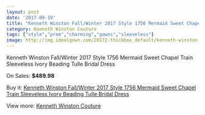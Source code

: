 ```yaml
---
layout: post
date: '2017-09-19'
title: "Kenneth Winston Fall/Winter 2017 Style 1756 Mermaid Sweet Chapel Train Sleeveless Ivory Beading Tulle Bridal Dress"
category: Kenneth Winston Couture
tags: ["style","prom","charming","gowns","sleeveless"]
image: http://img.idealgown.com/20172-thickbox_default/kenneth-winston-fall-winter-2017-style-1756-mermaid-sweet-chapel-train-sleeveless-ivory-beading-tulle-bridal-dress.jpg
---
```

Kenneth Winston Fall/Winter 2017 Style 1756 Mermaid Sweet Chapel Train Sleeveless Ivory Beading Tulle Bridal Dress

On Sales: **$489.98**
<a href="https://www.idealgown.com/en/kenneth-winston-couture/7740-kenneth-winston-fall-winter-2017-style-1756-mermaid-sweet-chapel-train-sleeveless-ivory-beading-tulle-bridal-dress.html"><amp-img layout="responsive" width="600" height="600" src="//img.idealgown.com/20172-thickbox_default/kenneth-winston-fall-winter-2017-style-1756-mermaid-sweet-chapel-train-sleeveless-ivory-beading-tulle-bridal-dress.jpg" alt="Kenneth Winston Fall/Winter 2017 Style 1756 Mermaid Sweet Chapel Train Sleeveless Ivory Beading Tulle Bridal Dress 0" /></a>
<a href="https://www.idealgown.com/en/kenneth-winston-couture/7740-kenneth-winston-fall-winter-2017-style-1756-mermaid-sweet-chapel-train-sleeveless-ivory-beading-tulle-bridal-dress.html"><amp-img layout="responsive" width="600" height="600" src="//img.idealgown.com/20179-thickbox_default/kenneth-winston-fall-winter-2017-style-1756-mermaid-sweet-chapel-train-sleeveless-ivory-beading-tulle-bridal-dress.jpg" alt="Kenneth Winston Fall/Winter 2017 Style 1756 Mermaid Sweet Chapel Train Sleeveless Ivory Beading Tulle Bridal Dress 1" /></a>
<a href="https://www.idealgown.com/en/kenneth-winston-couture/7740-kenneth-winston-fall-winter-2017-style-1756-mermaid-sweet-chapel-train-sleeveless-ivory-beading-tulle-bridal-dress.html"><amp-img layout="responsive" width="600" height="600" src="//img.idealgown.com/20178-thickbox_default/kenneth-winston-fall-winter-2017-style-1756-mermaid-sweet-chapel-train-sleeveless-ivory-beading-tulle-bridal-dress.jpg" alt="Kenneth Winston Fall/Winter 2017 Style 1756 Mermaid Sweet Chapel Train Sleeveless Ivory Beading Tulle Bridal Dress 2" /></a>
<a href="https://www.idealgown.com/en/kenneth-winston-couture/7740-kenneth-winston-fall-winter-2017-style-1756-mermaid-sweet-chapel-train-sleeveless-ivory-beading-tulle-bridal-dress.html"><amp-img layout="responsive" width="600" height="600" src="//img.idealgown.com/20177-thickbox_default/kenneth-winston-fall-winter-2017-style-1756-mermaid-sweet-chapel-train-sleeveless-ivory-beading-tulle-bridal-dress.jpg" alt="Kenneth Winston Fall/Winter 2017 Style 1756 Mermaid Sweet Chapel Train Sleeveless Ivory Beading Tulle Bridal Dress 3" /></a>
<a href="https://www.idealgown.com/en/kenneth-winston-couture/7740-kenneth-winston-fall-winter-2017-style-1756-mermaid-sweet-chapel-train-sleeveless-ivory-beading-tulle-bridal-dress.html"><amp-img layout="responsive" width="600" height="600" src="//img.idealgown.com/20176-thickbox_default/kenneth-winston-fall-winter-2017-style-1756-mermaid-sweet-chapel-train-sleeveless-ivory-beading-tulle-bridal-dress.jpg" alt="Kenneth Winston Fall/Winter 2017 Style 1756 Mermaid Sweet Chapel Train Sleeveless Ivory Beading Tulle Bridal Dress 4" /></a>
<a href="https://www.idealgown.com/en/kenneth-winston-couture/7740-kenneth-winston-fall-winter-2017-style-1756-mermaid-sweet-chapel-train-sleeveless-ivory-beading-tulle-bridal-dress.html"><amp-img layout="responsive" width="600" height="600" src="//img.idealgown.com/20175-thickbox_default/kenneth-winston-fall-winter-2017-style-1756-mermaid-sweet-chapel-train-sleeveless-ivory-beading-tulle-bridal-dress.jpg" alt="Kenneth Winston Fall/Winter 2017 Style 1756 Mermaid Sweet Chapel Train Sleeveless Ivory Beading Tulle Bridal Dress 5" /></a>
<a href="https://www.idealgown.com/en/kenneth-winston-couture/7740-kenneth-winston-fall-winter-2017-style-1756-mermaid-sweet-chapel-train-sleeveless-ivory-beading-tulle-bridal-dress.html"><amp-img layout="responsive" width="600" height="600" src="//img.idealgown.com/20174-thickbox_default/kenneth-winston-fall-winter-2017-style-1756-mermaid-sweet-chapel-train-sleeveless-ivory-beading-tulle-bridal-dress.jpg" alt="Kenneth Winston Fall/Winter 2017 Style 1756 Mermaid Sweet Chapel Train Sleeveless Ivory Beading Tulle Bridal Dress 6" /></a>
<a href="https://www.idealgown.com/en/kenneth-winston-couture/7740-kenneth-winston-fall-winter-2017-style-1756-mermaid-sweet-chapel-train-sleeveless-ivory-beading-tulle-bridal-dress.html"><amp-img layout="responsive" width="600" height="600" src="//img.idealgown.com/20173-thickbox_default/kenneth-winston-fall-winter-2017-style-1756-mermaid-sweet-chapel-train-sleeveless-ivory-beading-tulle-bridal-dress.jpg" alt="Kenneth Winston Fall/Winter 2017 Style 1756 Mermaid Sweet Chapel Train Sleeveless Ivory Beading Tulle Bridal Dress 7" /></a>

Buy it: [Kenneth Winston Fall/Winter 2017 Style 1756 Mermaid Sweet Chapel Train Sleeveless Ivory Beading Tulle Bridal Dress](https://www.idealgown.com/en/kenneth-winston-couture/7740-kenneth-winston-fall-winter-2017-style-1756-mermaid-sweet-chapel-train-sleeveless-ivory-beading-tulle-bridal-dress.html "Kenneth Winston Fall/Winter 2017 Style 1756 Mermaid Sweet Chapel Train Sleeveless Ivory Beading Tulle Bridal Dress")

View more: [Kenneth Winston Couture](https://www.idealgown.com/en/77-kenneth-winston-couture "Kenneth Winston Couture")